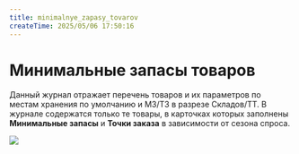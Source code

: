 ```yaml
---
title: minimalnye_zapasy_tovarov
createTime: 2025/05/06 17:50:16
---
```

# Минимальные запасы товаров
Данный журнал отражает перечень товаров и их параметров по местам хранения по умолчанию и МЗ/ТЗ в разрезе Складов/ТТ. В журнале содержатся только те товары, в карточках которых заполнены **Минимальные запасы** и **Точки заказа** в зависимости от сезона спроса.

![](image420.png)



